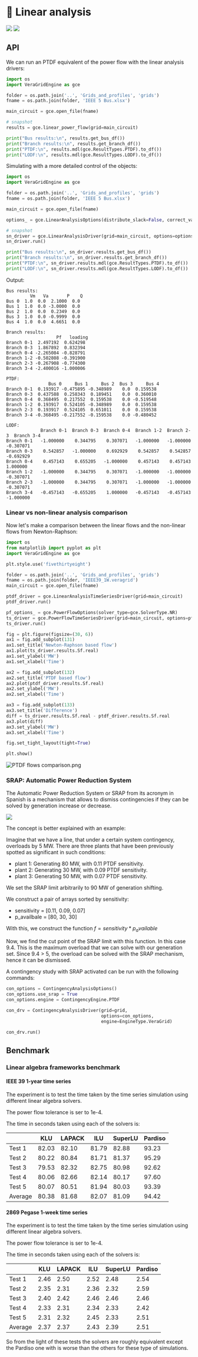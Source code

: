 # 📏 Linear analysis

![](figures/settings-pf.png)
![](figures/settings-con.png)

## API


We can run an PTDF equivalent of the power flow with the linear analysis drivers:

```python
import os
import VeraGridEngine as gce

folder = os.path.join('..', 'Grids_and_profiles', 'grids')
fname = os.path.join(folder, 'IEEE 5 Bus.xlsx')

main_circuit = gce.open_file(fname)

# snapshot
results = gce.linear_power_flow(grid=main_circuit)

print("Bus results:\n", results.get_bus_df())
print("Branch results:\n", results.get_branch_df())
print("PTDF:\n", results.mdl(gce.ResultTypes.PTDF).to_df())
print("LODF:\n", results.mdl(gce.ResultTypes.LODF).to_df())
```

Simulating with a more detailed control of the objects:

```python
import os
import VeraGridEngine as gce

folder = os.path.join('..', 'Grids_and_profiles', 'grids')
fname = os.path.join(folder, 'IEEE 5 Bus.xlsx')

main_circuit = gce.open_file(fname)

options_ = gce.LinearAnalysisOptions(distribute_slack=False, correct_values=True)

# snapshot
sn_driver = gce.LinearAnalysisDriver(grid=main_circuit, options=options_)
sn_driver.run()

print("Bus results:\n", sn_driver.results.get_bus_df())
print("Branch results:\n", sn_driver.results.get_branch_df())
print("PTDF:\n", sn_driver.results.mdl(gce.ResultTypes.PTDF).to_df())
print("LODF:\n", sn_driver.results.mdl(gce.ResultTypes.LODF).to_df())
```

Output:

```text
Bus results:
         Vm   Va       P    Q
Bus 0  1.0  0.0  2.1000  0.0
Bus 1  1.0  0.0 -3.0000  0.0
Bus 2  1.0  0.0  0.2349  0.0
Bus 3  1.0  0.0 -0.9999  0.0
Bus 4  1.0  0.0  4.6651  0.0

Branch results:
                   Pf   loading
Branch 0-1  2.497192  0.624298
Branch 0-3  1.867892  0.832394
Branch 0-4 -2.265084 -0.828791
Branch 1-2 -0.502808 -0.391900
Branch 2-3 -0.267908 -0.774300
Branch 3-4 -2.400016 -1.000006

PTDF:
                Bus 0     Bus 1     Bus 2  Bus 3     Bus 4
Branch 0-1  0.193917 -0.475895 -0.348989    0.0  0.159538
Branch 0-3  0.437588  0.258343  0.189451    0.0  0.360010
Branch 0-4  0.368495  0.217552  0.159538    0.0 -0.519548
Branch 1-2  0.193917  0.524105 -0.348989    0.0  0.159538
Branch 2-3  0.193917  0.524105  0.651011    0.0  0.159538
Branch 3-4 -0.368495 -0.217552 -0.159538    0.0 -0.480452

LODF:
             Branch 0-1  Branch 0-3  Branch 0-4  Branch 1-2  Branch 2-3  Branch 3-4
Branch 0-1   -1.000000    0.344795    0.307071   -1.000000   -1.000000   -0.307071
Branch 0-3    0.542857   -1.000000    0.692929    0.542857    0.542857   -0.692929
Branch 0-4    0.457143    0.655205   -1.000000    0.457143    0.457143    1.000000
Branch 1-2   -1.000000    0.344795    0.307071   -1.000000   -1.000000   -0.307071
Branch 2-3   -1.000000    0.344795    0.307071   -1.000000   -1.000000   -0.307071
Branch 3-4   -0.457143   -0.655205    1.000000   -0.457143   -0.457143   -1.000000
```

### Linear vs non-linear analysis comparison

Now let's make a comparison between the linear flows and the non-linear flows from Newton-Raphson:

```python
import os
from matplotlib import pyplot as plt
import VeraGridEngine as gce

plt.style.use('fivethirtyeight')

folder = os.path.join('..', 'Grids_and_profiles', 'grids')
fname = os.path.join(folder, 'IEEE39_1W.veragrid')
main_circuit = gce.open_file(fname)

ptdf_driver = gce.LinearAnalysisTimeSeriesDriver(grid=main_circuit)
ptdf_driver.run()

pf_options_ = gce.PowerFlowOptions(solver_type=gce.SolverType.NR)
ts_driver = gce.PowerFlowTimeSeriesDriver(grid=main_circuit, options=pf_options_)
ts_driver.run()

fig = plt.figure(figsize=(30, 6))
ax1 = fig.add_subplot(131)
ax1.set_title('Newton-Raphson based flow')
ax1.plot(ts_driver.results.Sf.real)
ax1.set_ylabel('MW')
ax1.set_xlabel('Time')

ax2 = fig.add_subplot(132)
ax2.set_title('PTDF based flow')
ax2.plot(ptdf_driver.results.Sf.real)
ax2.set_ylabel('MW')
ax2.set_xlabel('Time')

ax3 = fig.add_subplot(133)
ax3.set_title('Difference')
diff = ts_driver.results.Sf.real - ptdf_driver.results.Sf.real
ax3.plot(diff)
ax3.set_ylabel('MW')
ax3.set_xlabel('Time')

fig.set_tight_layout(tight=True)

plt.show()
```

![PTDF flows comparison.png](figures/PTDF_flows_comparison.png)


### SRAP: Automatic Power Reduction System

The Automatic Power Reduction System or SRAP from its acronym in Spanish is a mechanism that allows
to dismiss contingencies if they can be solved by generation increase or decrease.

![](figures/SRAP.png)

The concept is better explained with an example:

Imagine that we have a line, that under a certain system contingency, overloads by 5 MW.
There are three plants that have been previously spotted as significant in such conditions:

- plant 1: Generating 80 MW, with 0.11 PTDF sensitivity.
- plant 2: Generating 30 MW, with 0.09 PTDF sensitivity.
- plant 3: Generating 50 MW, with 0.07 PTDF sensitivity.

We set the SRAP limit arbitrarily to 90 MW of generation shifting.

We construct a pair of arrays sorted by sensitivity:

- sensitivity = [0.11, 0.09, 0.07]
- p_availbale = [80, 30, 30]

With this, we construct the function $f = sensitivity * p_available$

Now, we find the cut point of the SRAP limit with this function. In this case 9.4.
This is the maximum overload that we can solve with our generation set.
Since 9.4 > 5, the overload can be solved with the SRAP mechanism, hence it can be dismissed.

A contingency study with SRAP activated can be run with the following commands:

```python
con_options = ContingencyAnalysisOptions()
con_options.use_srap = True
con_options.engine = ContingencyEngine.PTDF

con_drv = ContingencyAnalysisDriver(grid=grid,
                                    options=con_options,
                                    engine=EngineType.VeraGrid)

con_drv.run()
```

## Benchmark

###  Linear algebra frameworks benchmark

#### IEEE 39 1-year time series

The experiment is to test the time taken by the time series simulation using different linear algebra solvers.

The power flow tolerance is ser to 1e-4.


The time in seconds taken using each of the solvers is:

|         | KLU   | LAPACK | ILU   | SuperLU | Pardiso |
|---------|-------|--------|-------|---------|---------|
| Test 1  | 82.03 | 82.10  | 81.79 | 82.88   | 93.23   |
| Test 2  | 80.22 | 80.84  | 81.71 | 81.37   | 95.29   |
| Test 3  | 79.53 | 82.32  | 82.75 | 80.98   | 92.62   |
| Test 4  | 80.06 | 82.66  | 82.14 | 80.17   | 97.60   |
| Test 5  | 80.07 | 80.51  | 81.94 | 80.03   | 93.39   |
| Average | 80.38 | 81.68  | 82.07 | 81.09   | 94.42   |


#### 2869 Pegase 1-week time series

The experiment is to test the time taken by the time series simulation using different linear algebra solvers.

The power flow tolerance is ser to 1e-4.


The time in seconds taken using each of the solvers is:

|         | KLU   | LAPACK | ILU   | SuperLU | Pardiso |
|---------|-------|--------|-------|---------|---------|
| Test 1  | 2.46  | 2.50   | 2.52  | 2.48    | 2.54    |
| Test 2  | 2.35  | 2.31   | 2.36  | 2.32    | 2.59    |
| Test 3  | 2.40  | 2.42   | 2.46  | 2.46    | 2.46    |
| Test 4  | 2.33  | 2.31   | 2.34  | 2.33    | 2.42    |
| Test 5  | 2.31  | 2.32   | 2.45  | 2.33    | 2.51    |
| Average | 2.37  | 2.37   | 2.43  | 2.39    | 2.51    |

So from the light of these tests the solvers are roughly equivalent except the Pardiso one with is
worse than the others for these type of simulations.